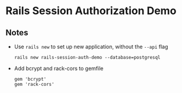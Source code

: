 # Rails Session Authorization Demo

## Notes 
- Use ```rails new``` to set up new application, without the ```--api``` flag

    ```rails new rails-session-auth-demo --database=postgresql```

- Add bcrypt and rack-cors to gemfile

    ```#Gemfile
    gem 'bcrypt'
    gem 'rack-cors'
    ```
